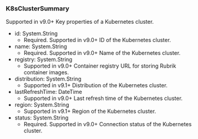 ### K8sClusterSummary
Supported in v9.0+
  Key properties of a Kubernetes cluster.

- id: System.String
  - Required. Supported in v9.0+
  ID of the Kubernetes cluster.
- name: System.String
  - Required. Supported in v9.0+
  Name of the Kubernetes cluster.
- registry: System.String
  - Supported in v9.0+
  Container registry URL for storing Rubrik container images.
- distribution: System.String
  - Supported in v9.1+
  Distribution of the Kubernetes cluster.
- lastRefreshTime: DateTime
  - Supported in v9.0+
  Last refresh time of the Kubernetes cluster.
- region: System.String
  - Supported in v9.1+
  Region of the Kubernetes cluster.
- status: System.String
  - Required. Supported in v9.0+
  Connection status of the Kubernetes cluster.

